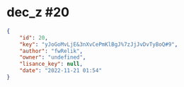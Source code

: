 
# dec_z #20
                
```JSON
{
    "id": 20,
    "key": "yJoGoMvLjE&3nXvCePmKlBgJ%7zJjJvDvTyBoQ#9",
    "author": "fwRelik",
    "owner": "undefined",
    "lisance_key": null,
    "date": "2022-11-21 01:54"
}
```
    